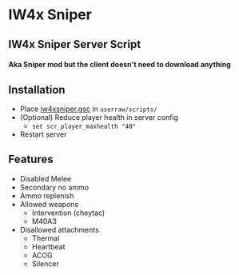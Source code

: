 # IW4x Sniper
## IW4x Sniper Server Script
#### Aka Sniper mod but the client doesn't need to download anything
    
## Installation
- Place [iw4xsniper.gsc](iw4xsniper.gsc) in ```userraw/scripts/```
- (Optional) Reduce player health in server config
  - ```set scr_player_maxhealth "40"```
- Restart server

## Features
- Disabled Melee
- Secondary no ammo
- Ammo replenish
- Allowed weapons
  - Intervention (cheytac)
  - M40A3
- Disallowed attachments
  - Thermal
  - Heartbeat
  - ACOG
  - Silencer
